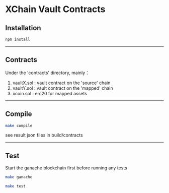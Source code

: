 # XChain Vault Contracts


## Installation
```bash
npm install
```
---

## Contracts
Under the 'contracts' directory, mainly：

1. vaultX.sol : vault contract on the 'source' chain
2. vaultY.sol : vault contract on the 'mapped' chain
3. xcoin.sol : erc20 for mapped assets

---

## Compile

```bash
make compile
```
see result json files in build/contracts

---

## Test
Start the ganache blockchain first before running any tests
```bash
make ganache

make test
```